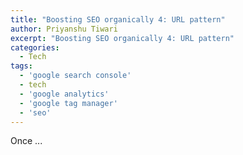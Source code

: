 ```yaml
---
title: "Boosting SEO organically 4: URL pattern"
author: Priyanshu Tiwari
excerpt: "Boosting SEO organically 4: URL pattern"
categories:
  - Tech
tags:
  - 'google search console'
  - tech
  - 'google analytics'
  - 'google tag manager'
  - 'seo'
---
```


Once ...